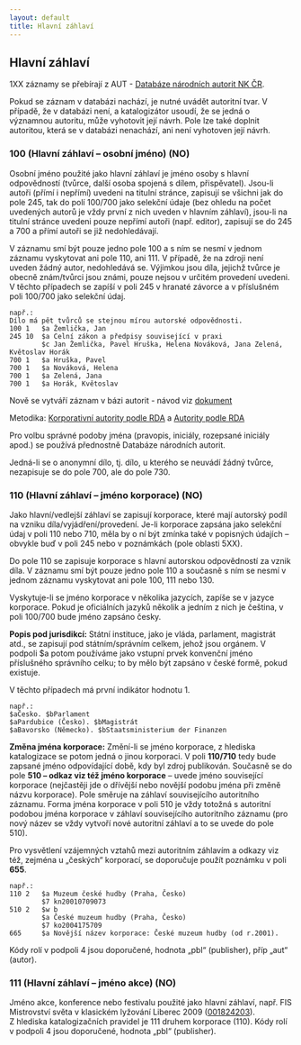 ```yaml
---
layout: default
title: Hlavní záhlaví
---
```

## Hlavní záhlaví

1XX záznamy se přebírají  z AUT - [Databáze národních autorit NK ČR](http://aleph22.nkp.cz/F/?func=file&file_name=find-b&local_base=aut).

Pokud se záznam v databázi nachází, je nutné uvádět autoritní tvar. V případě, že v databázi není, a katalogizátor usoudí, že se jedná o významnou autoritu, může vyhotovit její návrh. Pole lze také doplnit autoritou, která se v databázi nenachází, ani není vyhotoven její návrh.


### 100 (Hlavní záhlaví – osobní jméno) (NO)
Osobní jméno použité jako hlavní záhlaví je jméno osoby s hlavní odpovědností (tvůrce, další osoba spojená s dílem, přispěvatel). Jsou-li autoři (přímí i nepřímí) uvedeni na titulní stránce, zapisují se všichni jak do pole 245, tak do polí 100/700 jako selekční údaje (bez ohledu na počet uvedených autorů je vždy první z nich uveden v hlavním záhlaví), jsou-li na titulní stránce uvedeni pouze nepřímí autoři (např. editor), zapisují se do 245 a 700 a přímí autoři se již nedohledávají.

V záznamu smí být pouze jedno pole 100 a s ním se nesmí v jednom záznamu vyskytovat ani pole 110, ani 111.
V případě, že na zdroji není uveden žádný autor, nedohledává se. Výjimkou jsou díla, jejichž tvůrce je obecně znám/tvůrci jsou známi, pouze nejsou v určitém provedení uvedeni. V těchto případech se zapíší v poli 245 v hranaté závorce a v příslušném poli 100/700 jako selekční údaj.

```
např.:
Dílo má pět tvůrců se stejnou mírou autorské odpovědnosti.
100 1   $a Žemlička, Jan
245 10  $a Celní zákon a předpisy související v praxi
        $c Jan Žemlička, Pavel Hruška, Helena Nováková, Jana Zelená, Květoslav Horák
700 1   $a Hruška, Pavel
700 1   $a Nováková, Helena
700 1   $a Zelená, Jana
700 1   $a Horák, Květoslav
```
Nově se vytváří záznam v bázi autorit - návod viz [dokument](http://sps/aleph/SitePages/Home.aspx)

Metodika: [Korporativní autority podle RDA](http://www.nkp.cz/o-knihovne/odborne-cinnosti/zpracovani-fondu/katalogizacni-politika/rda) a [Autority podle RDA](http://www.nkp.cz/o-knihovne/odborne-cinnosti/zpracovani-fondu/katalogizacni-politika/rda)

Pro volbu správné podoby jména (pravopis, iniciály, rozepsané iniciály apod.) se používá
přednostně Databáze národních autorit.

Jedná-li se o anonymní dílo, tj. dílo, u kterého se neuvádí žádný tvůrce, nezapisuje se do pole 700, ale do pole 730.

### 110 (Hlavní záhlaví – jméno korporace) (NO)
Jako hlavní/vedlejší záhlaví se zapisují korporace, které mají autorský podíl na vzniku díla/vyjádření/provedení. Je-li korporace zapsána jako selekční údaj v poli 110 nebo 710, měla by o ní být zmínka také v popisných údajích – obvykle buď v poli 245 nebo v poznámkách (pole oblasti 5XX).  

Do pole 110 se zapisuje korporace s hlavní autorskou odpovědností za vznik díla. V záznamu smí být pouze jedno pole 110 a současně s ním se nesmí v jednom záznamu vyskytovat ani pole 100, 111 nebo 130.


Vyskytuje-li se jméno korporace v několika jazycích, zapíše se v jazyce korporace. Pokud je oficiálních jazyků několik a jedním z nich je čeština, v poli 100/700 bude jméno zapsáno česky.

**Popis pod jurisdikcí:** Státní instituce, jako je vláda, parlament, magistrát atd., se zapisují pod státním/správním celkem, jehož jsou orgánem. V podpoli $a potom používáme jako vstupní prvek konvenční jméno příslušného správního celku; to by mělo být zapsáno v české formě, pokud existuje.

V těchto případech má první indikátor hodnotu 1.

```
např.:
$aČesko. $bParlament
$aPardubice (Česko). $bMagistrát
$aBavorsko (Německo). $bStaatsministerium der Finanzen
```

**Změna jména korporace:** Změní-li se jméno korporace, z hlediska katalogizace se potom jedná o jinou korporaci. V poli **110/710** tedy bude zapsané jméno odpovídající době, kdy byl zdroj publikován. Současně se do pole **510 – odkaz viz  též jméno korporace** – uvede jméno související korporace (nejčastěji jde o dřívější nebo novější podobu jména při změně názvu korporace). Pole směruje na záhlaví souvisejícího autoritního záznamu. Forma jména korporace v poli 510 je vždy totožná s autoritní podobou jména korporace v záhlaví souvisejícího autoritního záznamu (pro nový název se vždy vytvoří nové autoritní záhlaví a to se uvede do pole 510).

Pro vysvětlení vzájemných vztahů mezi autoritním záhlavím a odkazy viz též, zejména u „českých“ korporací, se doporučuje použít poznámku v poli **655**.

```
např.:
110 2   $a Muzeum české hudby (Praha, Česko)
        $7 kn20010709073
510 2   $w b
        $a České muzeum hudby (Praha, Česko)
        $7 ko2004175709
665     $a Novější název korporace: České muzeum hudby (od r.2001).
```



Kódy rolí v podpoli 4 jsou doporučené, hodnota „pbl“ (publisher), příp „aut“ (autor).



### 111 (Hlavní záhlaví – jméno akce) (NO)
Jméno akce, konference nebo festivalu použité jako hlavní záhlaví, např. FIS Mistrovství světa v klasickém lyžování Liberec 2009 ([001824203](http://aleph.nkp.cz/F/?func=direct&doc_number=001824203&local_base=nkc)).  
Z hlediska katalogizačních pravidel je 111 druhem korporace (110). Kódy rolí v podpoli 4 jsou doporučené, hodnota „pbl“ (publisher).
